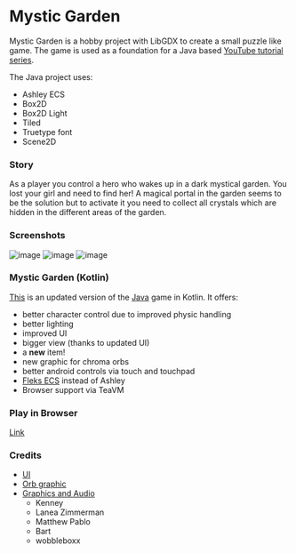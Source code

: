 # Mystic Garden

Mystic Garden is a hobby project with LibGDX to create a small
puzzle like game. The game is used as a foundation for a Java based
[YouTube tutorial series](https://www.youtube.com/watch?v=0vOTrSD5lDA&list=PLTKHCDn5RKK-seXZveiSQuSXkLq3wBYn1).

The Java project uses:
- Ashley ECS
- Box2D
- Box2D Light
- Tiled
- Truetype font
- Scene2D

### Story

As a player you control a hero who wakes up in a dark mystical garden.
You lost your girl and need to find her! A magical portal in the garden
seems to be the solution but to activate it you need to collect all
crystals which are hidden in the different areas of the garden.

### Screenshots

![image](https://user-images.githubusercontent.com/93260/230742893-0fd97964-e8a3-47ce-8073-2fa70a5a313f.png)
![image](https://user-images.githubusercontent.com/93260/230742933-12df5a6a-7704-4aba-9a9d-cb291d6564d4.png)
![image](https://user-images.githubusercontent.com/93260/230742975-d603c0ed-77bd-49d8-9977-df7cd5fda85b.png)


### Mystic Garden (Kotlin)

[This](https://github.com/Quillraven/MysticGarden/tree/kotlin) is an updated version of the [Java](https://github.com/Quillraven/MysticGarden) game in Kotlin.
It offers:
- better character control due to improved physic handling
- better lighting
- improved UI
- bigger view (thanks to updated UI)
- a **new** item!
- new graphic for chroma orbs
- better android controls via touch and touchpad
- [Fleks ECS](https://github.com/Quillraven/Fleks) instead of Ashley
- Browser support via TeaVM

### Play in Browser
[Link](https://quillraven.github.io/MysticGarden/)

### Credits

- [UI](https://lucapixel.itch.io/ultimate-kit-pixel-art)
- [Orb graphic](https://opengameart.org/content/rotating-orbs)
- [Graphics and Audio](https://opengameart.org)
    - Kenney
    - Lanea Zimmerman
    - Matthew Pablo
    - Bart
    - wobbleboxx